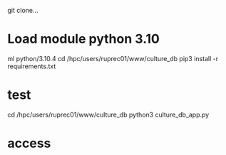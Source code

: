 git clone...
# Load module python 3.10
ml python/3.10.4
cd /hpc/users/ruprec01/www/culture_db
pip3 install -r requirements.txt

# test 
cd /hpc/users/ruprec01/www/culture_db
python3 culture_db_app.py

# access